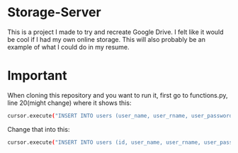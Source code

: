 # Storage-Server
This is a project I made to try and recreate Google Drive. I felt like it would be cool if I had my own online storage.
This will also probably be an example of what I could do in my resume.


# Important
When cloning this repository and you want to run it, first go to functions.py, line 20(might change) where it shows this:
```bash
cursor.execute("INSERT INTO users (user_name, user_rname, user_password, user_email) VALUES ('"+user_name+"', '"+user_rname+"', '"+user_password+"', '"+user_email+"')")
```
Change that into this:
```bash
cursor.execute("INSERT INTO users (id, user_name, user_rname, user_password, user_email) VALUES (1,'"+user_name+"', '"+user_rname+"', '"+user_password+"', '"+user_email+"')")
```
